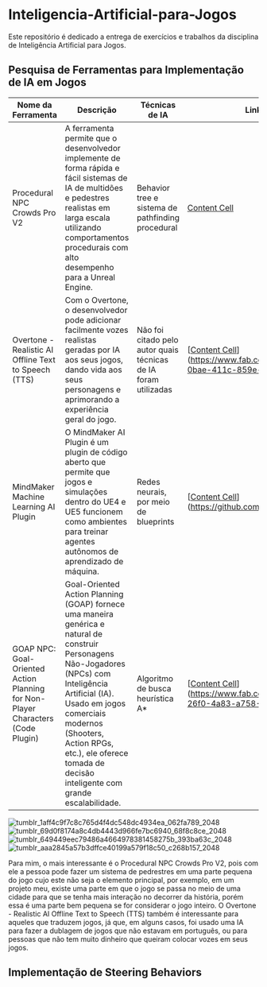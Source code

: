 # Inteligencia-Artificial-para-Jogos
Este repositório é dedicado a entrega de exercícios e trabalhos da disciplina de Inteligência Artificial para Jogos.
## Pesquisa de Ferramentas para Implementação de IA em Jogos
| Nome da Ferramenta | Descrição | Técnicas de IA | Link Oficial | Licença |
| ------------- | ------------- | ------------- | ------------- | ------------- |
| Procedural NPC Crowds Pro V2  | A ferramenta permite que o desenvolvedor implemente de forma rápida e fácil sistemas de IA de multidões e pedestres realistas em larga escala utilizando comportamentos procedurais com alto desempenho para a Unreal Engine.  | Behavior tree e sistema de pathfinding procedural  | [Content Cell](https://www.fab.com/listings/6212ccdd-1352-44e8-a545-7646042f0887)  | Licença Padrão  |
| Overtone - Realistic AI Offline Text to Speech (TTS)  | Com o Overtone, o desenvolvedor pode adicionar facilmente vozes realistas geradas por IA aos seus jogos, dando vida aos seus personagens e aprimorando a experiência geral do jogo.  | Não foi citado pelo autor quais técnicas de IA foram utilizadas  | [[Content Cell](https://www.fab.com/listings/605ad66e-0bae-411c-859e-36ac07e78b10)](https://www.fab.com/listings/605ad66e-0bae-411c-859e-36ac07e78b10)  | Licença Padrão  |
| MindMaker Machine Learning AI Plugin  | O MindMaker AI Plugin é um plugin de código aberto que permite que jogos e simulações dentro do UE4 e UE5 funcionem como ambientes para treinar agentes autônomos de aprendizado de máquina.  | Redes neurais, por meio de blueprints  | [[Content Cell](https://github.com/krumiaa/MindMaker)](https://github.com/krumiaa/MindMaker)  | Licença de Código Aberto  |
| GOAP NPC: Goal-Oriented Action Planning for Non-Player Characters (Code Plugin)  | Goal-Oriented Action Planning (GOAP) fornece uma maneira genérica e natural de construir Personagens Não-Jogadores (NPCs) com Inteligência Artificial (IA). Usado em jogos comerciais modernos (Shooters, Action RPGs, etc.), ele oferece tomada de decisão inteligente com grande escalabilidade.  | Algoritmo de busca heurística A*  | [[Content Cell](https://www.fab.com/listings/9a9f66b4-26f0-4a83-a758-3d8d4dd94ec5)](https://www.fab.com/listings/9a9f66b4-26f0-4a83-a758-3d8d4dd94ec5)  | UE Marketplace  |

![tumblr_1aff4c9f7c8c765d4f4dc548dc4934ea_062fa789_2048](https://github.com/user-attachments/assets/f5dbd15d-df72-489f-9d81-adbdc6d861d4)
![tumblr_69d0f8174a8c4db4443d966fe7bc6940_68f8c8ce_2048](https://github.com/user-attachments/assets/a19c978a-9f0b-400d-b717-0f5090183fd6)
![tumblr_649449eec79486a4664978381458275b_393ba63c_2048](https://github.com/user-attachments/assets/1c1ee84d-ba6a-4116-8269-4ab3d0f1a4e4)
![tumblr_aaa2845a57b3dffce40199a579f18c50_c268b157_2048](https://github.com/user-attachments/assets/3d8d399e-99b0-432b-809f-7391306de8b2)




Para mim, o mais interessante é o Procedural NPC Crowds Pro V2, pois com ele a pessoa pode fazer um sistema de pedrestres em uma parte pequena do jogo cujo este não seja o elemento principal, por exemplo, em um projeto meu, existe uma parte em que o jogo se passa no meio de uma cidade para que se tenha mais interação no decorrer da história, porém essa é uma parte bem pequena se for considerar o jogo inteiro. O Overtone - Realistic AI Offline Text to Speech (TTS) também é interessante para aqueles que traduzem jogos, já que, em alguns casos, foi usado uma IA para fazer a dublagem de jogos que não estavam em português, ou para pessoas que não tem muito dinheiro que queiram colocar vozes em seus jogos.

## Implementação de Steering Behaviors
